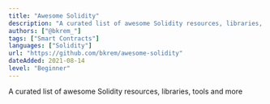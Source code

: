 ```yaml
---
title: "Awesome Solidity"
description: "A curated list of awesome Solidity resources, libraries, tools and more"
authors: ["@bkrem_"]
tags: ["Smart Contracts"]
languages: ["Solidity"]
url: "https://github.com/bkrem/awesome-solidity"
dateAdded: 2021-08-14
level: "Beginner"
---
```


A curated list of awesome Solidity resources, libraries, tools and more